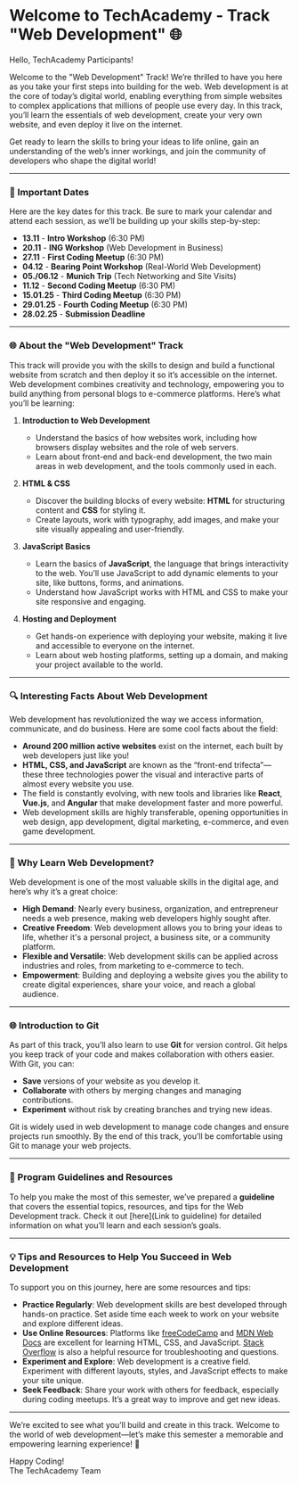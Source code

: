 # Welcome to TechAcademy - Track "Web Development" 🌐

Hello, TechAcademy Participants!

Welcome to the "Web Development" Track! We’re thrilled to have you here as you take your first steps into building for the web. Web development is at the core of today’s digital world, enabling everything from simple websites to complex applications that millions of people use every day. In this track, you’ll learn the essentials of web development, create your very own website, and even deploy it live on the internet. 

Get ready to learn the skills to bring your ideas to life online, gain an understanding of the web’s inner workings, and join the community of developers who shape the digital world!

---

### 📅 Important Dates

Here are the key dates for this track. Be sure to mark your calendar and attend each session, as we’ll be building up your skills step-by-step:

- **13.11** - **Intro Workshop** (6:30 PM)  
- **20.11** - **ING Workshop** (Web Development in Business)
- **27.11** - **First Coding Meetup** (6:30 PM)
- **04.12** - **Bearing Point Workshop** (Real-World Web Development)
- **05./06.12** - **Munich Trip** (Tech Networking and Site Visits)
- **11.12** - **Second Coding Meetup** (6:30 PM)
- **15.01.25** - **Third Coding Meetup** (6:30 PM)
- **29.01.25** - **Fourth Coding Meetup** (6:30 PM)
- **28.02.25** - **Submission Deadline**

---

### 🌐 About the "Web Development" Track

This track will provide you with the skills to design and build a functional website from scratch and then deploy it so it’s accessible on the internet. Web development combines creativity and technology, empowering you to build anything from personal blogs to e-commerce platforms. Here’s what you’ll be learning:

1. **Introduction to Web Development**  
   - Understand the basics of how websites work, including how browsers display websites and the role of web servers.
   - Learn about front-end and back-end development, the two main areas in web development, and the tools commonly used in each.

2. **HTML & CSS**  
   - Discover the building blocks of every website: **HTML** for structuring content and **CSS** for styling it.
   - Create layouts, work with typography, add images, and make your site visually appealing and user-friendly.

3. **JavaScript Basics**  
   - Learn the basics of **JavaScript**, the language that brings interactivity to the web. You’ll use JavaScript to add dynamic elements to your site, like buttons, forms, and animations.
   - Understand how JavaScript works with HTML and CSS to make your site responsive and engaging.

4. **Hosting and Deployment**  
   - Get hands-on experience with deploying your website, making it live and accessible to everyone on the internet.
   - Learn about web hosting platforms, setting up a domain, and making your project available to the world.

---

### 🔍 Interesting Facts About Web Development

Web development has revolutionized the way we access information, communicate, and do business. Here are some cool facts about the field:

- **Around 200 million active websites** exist on the internet, each built by web developers just like you!
- **HTML, CSS, and JavaScript** are known as the “front-end trifecta”—these three technologies power the visual and interactive parts of almost every website you use.
- The field is constantly evolving, with new tools and libraries like **React**, **Vue.js**, and **Angular** that make development faster and more powerful.
- Web development skills are highly transferable, opening opportunities in web design, app development, digital marketing, e-commerce, and even game development.

---

### 🤔 Why Learn Web Development?

Web development is one of the most valuable skills in the digital age, and here’s why it’s a great choice:

- **High Demand**: Nearly every business, organization, and entrepreneur needs a web presence, making web developers highly sought after.
- **Creative Freedom**: Web development allows you to bring your ideas to life, whether it's a personal project, a business site, or a community platform.
- **Flexible and Versatile**: Web development skills can be applied across industries and roles, from marketing to e-commerce to tech.
- **Empowerment**: Building and deploying a website gives you the ability to create digital experiences, share your voice, and reach a global audience.

---

### 🌐 Introduction to Git

As part of this track, you’ll also learn to use **Git** for version control. Git helps you keep track of your code and makes collaboration with others easier. With Git, you can:

- **Save** versions of your website as you develop it.
- **Collaborate** with others by merging changes and managing contributions.
- **Experiment** without risk by creating branches and trying new ideas.

Git is widely used in web development to manage code changes and ensure projects run smoothly. By the end of this track, you’ll be comfortable using Git to manage your web projects.

---

### 📝 Program Guidelines and Resources

To help you make the most of this semester, we’ve prepared a **guideline** that covers the essential topics, resources, and tips for the Web Development track. Check it out [here](Link to guideline) for detailed information on what you’ll learn and each session’s goals.

---

### 💡 Tips and Resources to Help You Succeed in Web Development

To support you on this journey, here are some resources and tips:

- **Practice Regularly**: Web development skills are best developed through hands-on practice. Set aside time each week to work on your website and explore different ideas.
- **Use Online Resources**: Platforms like [freeCodeCamp](https://www.freecodecamp.org/) and [MDN Web Docs](https://developer.mozilla.org/) are excellent for learning HTML, CSS, and JavaScript. [Stack Overflow](https://stackoverflow.com/) is also a helpful resource for troubleshooting and questions.
- **Experiment and Explore**: Web development is a creative field. Experiment with different layouts, styles, and JavaScript effects to make your site unique.
- **Seek Feedback**: Share your work with others for feedback, especially during coding meetups. It’s a great way to improve and get new ideas.

---

We’re excited to see what you’ll build and create in this track. Welcome to the world of web development—let’s make this semester a memorable and empowering learning experience! 🚀

Happy Coding!  
The TechAcademy Team
